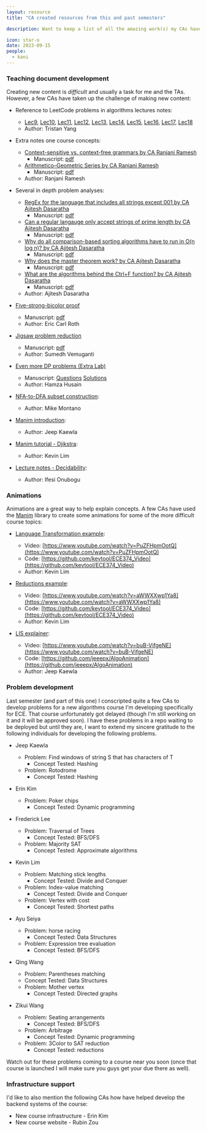 ```yaml
---
layout: resource
title: "CA created resources from this and past semesters"

description: Want to keep a list of all the amazing work(s) my CAs have have. Some are published here. Some are in reserves  

icon: star-o
date: 2023-09-15
people:
  - kani
---
```


### Teaching document development

Creating new content is *difficult* and usually a task for me and the TAs. However, a few CAs have taken up the challenge of making new content: 



- Reference to LeetCode problems in algorithms lectures notes: 
  - [Lec9](/lectures/Lec09.html), [Lec10](/lectures/Lec10.html), [Lec11](/lectures/Lec11.html), [Lec12](/lectures/Lec12.html), [Lec13](/lectures/Lec13.html), [Lec14](/lectures/Lec14.html), [Lec15](/lectures/Lec15.html), [Lec16](/lectures/Lec16.html), [Lec17](/lectures/Lec17.html), [Lec18](/lectures/Lec18.html)    
  - Author: Tristan Yang

- Extra notes one course concepts: 
  - [Context-sensitive vs. context-free grammars by CA Ranjani Ramesh](/lectures/Lec07.html)
    - Manuscript: [pdf](/materials/extra_content/CSGvsCFG_Ranjani.pdf)
  - [Arithmetico–Geometric Series by CA Ranjani Ramesh](/lectures/Lec09.html)
    - Manuscript: [pdf](/materials/extra_content/Ranjani_Geometric_Series.pdf)  
  - Author: Ranjani Ramesh

- Several in depth problem analyses: 
  - [RegEx for the language that includes all strings except 001 by CA Ajitesh Dasaratha](/lectures/Lec01.html)
    - Manuscript: [pdf](/materials/extra_content/RegEx_Ajitesh_1.pdf)
  - [Can a regular langauge only accept strings of prime length by CA Ajitesh Dasaratha](/lectures/Lec05.html)
    - Manuscript: [pdf](/materials/extra_content/NonReg_PrimeLang_Ajitesh.pdf)  
  - [Why do all comparison-based sorting algorithms have to run in O(n log n)? by CA Ajitesh Dasaratha](/lectures/Lec09.html)
    - Manuscript: [pdf](/materials/extra_content/Sorting_Lower_Bound_Ajitesh.pdf)
  - [Why does the master theorem work? by CA Ajitesh Dasaratha](/lectures/Lec09.html)
    - Manuscript: [pdf](/materials/extra_content/Master_theorem_writeoff.pdf)
  - [What are the algorithms behind the Ctrl+F function? by CA Ajitesh Dasaratha](/lectures/Lec13.html)
    - Manuscript: [pdf](/materials/extra_content/CtrlF_workings_Ajitesh.pdf)
  - Author: Ajitesh Dasaratha

- [Five-strong-bicolor proof](/lectures/Lec21.html)
  - Manuscript: [pdf](/materials/extra_content/five-bicolorable.pdf)
  - Author: Eric Carl Roth

- [Jigsaw problem reduction](/lectures/Lec21.html)
  - Manuscript: [pdf](/materials/extra_content/Jigsaw_Sumedh.pdf)
  - Author: Sumedh Vemuganti

- [Even more DP problems (Extra Lab)](/lectures/Lec13.html)
  - Manuscript: [Questions](/materials/extra_content/lab12-new.pdf) [Solutions](/materials/extra_content/lab12-sol-new.pdf)
  - Author: Hamza Husain

- [NFA-to-DFA subset construction](/resources/SubsetConstruction):
  - Author: Mike Montano

- [Manim introduction](/resources/ManimGuide):
  - Author: Jeep Kaewla

- [Manim tutorial - Djikstra](/resources/ManimGuide2):
  - Author: Kevin Lim

- [Lecture notes - Decidability](/lectures/Lec23.html):
  - Author: Ifesi Onubogu

### Animations 

Animations are a great way to help explain concepts. A few CAs have used the [Manim](https://github.com/3b1b/manim) library to create some animations for some of the more difficult course topics: 

- [Language Transformation example](/lectures/Lec4.html):   
  - Video: [https://www.youtube.com/watch?v=PuZFHpmOotQ](https://www.youtube.com/watch?v=PuZFHpmOotQ)
  - Code: [https://github.com/kevtool/ECE374_Video](https://github.com/kevtool/ECE374_Video)
  - Author: Kevin Lim

- [Reductions example](/lectures/Lec21.html): 
  - Video: [https://www.youtube.com/watch?v=aWWXXwp1Ya8](https://www.youtube.com/watch?v=aWWXXwp1Ya8)
  - Code: [https://github.com/kevtool/ECE374_Video](https://github.com/kevtool/ECE374_Video)
  - Author: Kevin Lim

- [LIS explainer](/lectures/Lec13.html): 
  - Video: [https://www.youtube.com/watch?v=buB-VifgeNE](https://www.youtube.com/watch?v=buB-VifgeNE)
  - Code: [https://github.com/jeeepx/AlgoAnimation](https://github.com/jeeepx/AlgoAnimation)
  - Author: Jeep Kaewla

### Problem development

Last semester (and part of this one) I conscripted quite a few CAs to develop problems for a new algorithms course I'm developing specifically for ECE. That course unfortunately got delayed (though I'm still working on it and it will be approved soon). I have these problems in a repo waiting to be deployed but until they are, I want to extend my sincere gratitude to the following individuals for developing the following problems. 

- Jeep Kaewla
  - Problem: Find windows of string S that has characters of T
    - Concept Tested: Hashing
  - Problem: Rotodrome
    - Concept Tested: Hashing

- Erin Kim
  - Problem: Poker chips
    - Concept Tested: Dynamic programming

- Frederick Lee
  - Problem: Traversal of Trees
    - Concept Tested: BFS/DFS
  - Problem: Majority SAT
    - Concept Tested: Approximate algorithms

- Kevin Lim
  - Problem: Matching stick lengths
    - Concept Tested: Divide and Conquer
  - Problem: Index-value matching
    - Concept Tested: Divide and Conquer
  - Problem: Vertex with cost
    - Concept Tested: Shortest paths

- Ayu Seiya
  - Problem: horse racing
    - Concept Tested: Data Structures
  - Problem: Expression tree evaluation
    - Concept Tested: BFS/DFS

- Qing Wang
  - Problem: Parentheses matching
   - Concept Tested: Data Structures
  - Problem: Mother vertex
    - Concept Tested: Directed graphs 

- Zikui Wang
  - Problem: Seating arrangements 
    - Concept Tested: BFS/DFS
  - Problem: Arbitrage 
    - Concept Tested: Dynamic programming
  - Problem: 3Color to SAT reduction 
    - Concept Tested: reductions

Watch out for these problems coming to a course near you soon (once that course is launched I will make sure you guys get your due there as well).

### Infrastructure support

I'd like to also mention the following CAs how have helped develop the backend systems of the course: 

- New course infrastructure - Erin Kim
- New course website - Rubin Zou